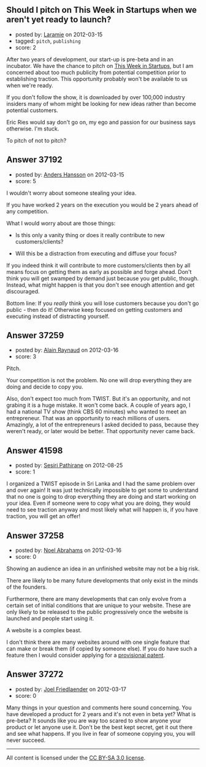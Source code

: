 ## Should I pitch on This Week in Startups when we aren't yet ready to launch?

- posted by: [Laramie](https://stackexchange.com/users/-1/14246-laramie) on 2012-03-15
- tagged: `pitch`, `publishing`
- score: 2

After two years of development, our start-up is pre-beta and in an incubator.  We have the chance to pitch on [This Week in Startups][1], but I am concerned about too much publicity from potential competition prior to establishing traction.  This opportunity probably won't be available to us when we're ready.

If you don't follow the show, it is downloaded by over 100,000 industry insiders many of whom might be looking for new ideas rather than become potential customers.

Eric Ries would say don't go on, my ego and passion for our business says otherwise.  I'm stuck.

To pitch of not to pitch?


  [1]: http://thisweekinstartups.com


## Answer 37192

- posted by: [Anders Hansson](https://stackexchange.com/users/-1/1038-anders-hansson) on 2012-03-15
- score: 5

I wouldn't worry about someone stealing your idea. 

If you have worked 2 years on the execution you would be 2 years ahead of any competition.

What I would worry about are those things:

* Is this only a vanity thing or does it really contribute to new customers/clients?

* Will this be a distraction from executing and diffuse your focus?

If you indeed think it will contribute to more customers/clients then by all means focus on getting them as early as possible and forge ahead. Don't think you will get swamped by demand just because you get public, though. Instead, what might happen is that you don't see enough attention and get discouraged.

Bottom line: If you *really* think you will lose customers because you don't go public - then do it! Otherwise keep focused on getting customers and executing instead of distracting yourself.



## Answer 37259

- posted by: [Alain Raynaud](https://stackexchange.com/users/-1/502-alain-raynaud) on 2012-03-16
- score: 3

Pitch.

Your competition is not the problem. No one will drop everything they are doing and decide to copy you.

Also, don't expect too much from TWIST. But it's an opportunity, and not grabing it is a huge mistake. It won't come back. A couple of years ago, I had a national TV show (think CBS 60 minutes) who wanted to meet an entrepreneur. That was an opportunity to reach millions of users. Amazingly, a lot of the entrepreneurs I asked decided to pass, because they weren't ready, or later would be better. That opportunity never came back.


## Answer 41598

- posted by: [Sesiri Pathirane](https://stackexchange.com/users/-1/19402-sesiri-pathirane) on 2012-08-25
- score: 1

I organized a TWIST episode in Sri Lanka and I had the same problem over and over again! It was just technically impossible to get some to understand that no one is going to drop everything they are doing and start working on your idea. Even if someone were to copy what you are doing, they would need to see traction anyway and most likely what will happen is, if you have traction, you will get an offer!


## Answer 37258

- posted by: [Noel Abrahams](https://stackexchange.com/users/-1/16969-noel-abrahams) on 2012-03-16
- score: 0

<p>Showing an audience an idea in an unfinished website may not be a big risk.</p>

<p>There are likely to be many future developments that only exist in the minds of the founders.</p>

<p>Furthermore, there are many developments that can only evolve from a certain set of initial conditions that are unique to your website. These are only likely to be released to the public progressively once the website is launched and people start using it.</p>

<p>A website is a complex beast.</p>

<p>I don't think there are many websites around with one single feature that can make or break them (if copied by someone else). If you do have such a feature then I would consider applying for a <a href="http://www.uspto.gov/patents/resources/types/provapp.jsp" rel="nofollow">provisional patent</a>.</p>



## Answer 37272

- posted by: [Joel Friedlaender](https://stackexchange.com/users/-1/5543-joel-friedlaender) on 2012-03-17
- score: 0

Many things in your question and comments here sound concerning.  You have developed a product for 2 years and it's not even in beta yet?  What is pre-beta?  It sounds like you are way too scared to show anyone your product or let anyone use it.  Don't be the best kept secret, get it out there and see what happens.  If you live in fear of someone copying you, you will never succeed.



---

All content is licensed under the [CC BY-SA 3.0 license](https://creativecommons.org/licenses/by-sa/3.0/).

